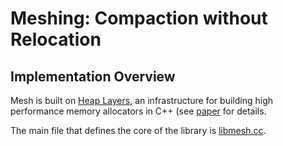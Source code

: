 Meshing: Compaction without Relocation
======================================

Implementation Overview
-----------------------

Mesh is built on [Heap Layers](http://heaplayers.org/), an
infrastructure for building high performance memory allocators in C++
(see
[paper](https://people.cs.umass.edu/~emery/pubs/berger-pldi2001.pdf)
for details.

The main file that defines the core of the library is [libmesh.cc](src/libmesh.cc).